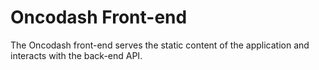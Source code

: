 # Oncodash Front-end

The Oncodash front-end serves the static content of the application and
interacts with the back-end API.

